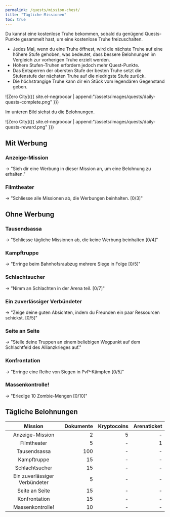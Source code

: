 ```yaml
---
permalink: /quests/mission-chest/
title: "Tägliche Missionen"
toc: true
---
```


Du kannst eine kostenlose Truhe bekommen, sobald du genügend Quests-Punkte gesammelt hast, um eine kostenlose Truhe freizuschalten.

- Jedes Mal, wenn du eine Truhe öffnest, wird die nächste Truhe auf eine höhere Stufe gehoben, was bedeutet, dass bessere Belohnungen im Vergleich zur vorherigen Truhe erzielt werden.
- Höhere Stufen-Truhen erfordern jedoch mehr Quest-Punkte.
- Das Entsperren der obersten Stufe der besten Truhe setzt die Stufenstufe der nächsten Truhe auf die niedrigste Stufe zurück.
- Die höchstrangige Truhe kann dir ein Stück vom legendären Gegenstand geben.

![Zero City]({{ site.el-negroooar | append:"/assets/images/quests/daily-quests-complete.png" }})

Im unteren Bild siehst du die Belohnungen.

![Zero City]({{ site.el-negroooar | append:"/assets/images/quests/daily-quests-reward.png" }})



## Mit Werbung

### Anzeige-Mission

-> "Sieh dir eine Werbung in dieser Mission an, um eine Belohnung zu erhalten."

### Filmtheater

-> "Schliesse alle Missionen ab, die Werbungen beinhalten. [0/3]"


## Ohne Werbung

### Tausendsassa

 -> "Schliesse tägliche Missionen ab, die keine Werbung beinhalten [0/4]"  

### Kampftruppe

-> "Erringe beim Bahnhofsraubzug mehrere Siege in Folge [0/5]"

### Schlachtsucher

-> "Nimm an Schlachten in der Arena teil. [0/7]"

### Ein zuverlässiger Verbündeter

-> "Zeige deine guten Absichten, indem du Freunden ein paar Ressourcen schickst. [0/5]"

### Seite an Seite 

-> "Stelle deine Truppen an einem beliebigen Wegpunkt auf dem Schlachtfeld des Allianzkrieges auf."

### Konfrontation

-> "Erringe eine Reihe von Siegen in PvP-Kämpfen [0/5]"

### Massenkontrolle!

-> "Erledige 10 Zombie-Mengen [0/10]"

## Tägliche Belohnungen


| Mission   					| Dokumente | Kryptocoins | Arenaticket
|:-----------------------------:| ---------:| -----------:| -----------:|
| Anzeige-Mission     			|         2 |           5 |           - |
| Filmtheater          			|         5 |           - |           1 |
| Tausendsassa          		|       100 |           - |           - |
| Kampftruppe      				|        15 |        	- |        	  - |
| Schlachtsucher     			|        15 |        	- |        	  - |
| Ein zuverlässiger Verbündeter |         5 |           - |           - |
| Seite an Seite                |        15 |           - |           - |
| Konfrontation                 |        15 |           - |           - |
| Massenkontrolle!              |        10 |        	- |        	  - |
